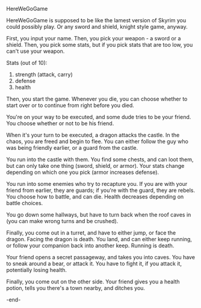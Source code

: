 HereWeGoGame

HereWeGoGame is supposed to be like the lamest version of Skyrim you could possibly play.
Or any sword and shield, knight style game, anyway.

First, you input your name.
Then, you pick your weapon - a sword or a shield.
Then, you pick some stats,
but if you pick stats that are too low, you can't use your weapon.

Stats (out of 10):
1. strength (attack, carry)
2. defense
3. health

Then, you start the game.
Whenever you die, you can choose whether to start over
or to continue from right before you died.

You're on your way to be executed, and some dude tries to be your friend.
You choose whether or not to be his friend.  

When it's your turn to be executed, a dragon attacks the castle.
In the chaos, you are freed and begin to flee.
You can either follow the guy who was being friendly earlier,
or a guard from the castle.

You run into the castle with them.
You find some chests, and can loot them, but can only take one thing (sword, shield, or armor).
Your stats change depending on which one you pick (armor increases defense).

You run into some enemies who try to recapture you.
If you are with your friend from earlier, they are guards;
if you're with the guard, they are rebels.
You choose how to battle, and can die.
Health decreases depending on battle choices.

You go down some hallways, but have to turn back when the roof caves in
(you can make wrong turns and be crushed).

Finally, you come out in a turret, and have to either jump, or face the dragon.
Facing the dragon is death.
You land, and can either keep running, or follow your companion back into another keep.
Running is death.

Your friend opens a secret passageway, and takes you into caves.
You have to sneak around a bear, or attack it.
You have to fight it, if you attack it, potentially losing health.

Finally, you come out on the other side.
Your friend gives you a health potion, tells you there's a town nearby,
and ditches you.

-end-
